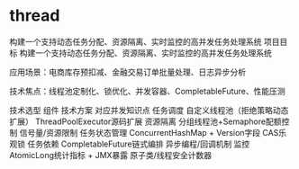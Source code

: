 # thread
构建一个支持动态任务分配、资源隔离、实时监控的高并发任务处理系统
项目目标
构建一个支持动态任务分配、资源隔离、实时监控的高并发任务处理系统

应用场景：电商库存预扣减、金融交易订单批量处理、日志异步分析

技术焦点：线程池定制化、锁优化、并发容器、CompletableFuture、性能压测

技术选型
组件	技术方案	对应并发知识点
任务调度	自定义线程池（拒绝策略动态扩展）	ThreadPoolExecutor源码扩展
资源隔离	分组线程池+Semaphore配额控制	信号量/资源限制
任务状态管理	ConcurrentHashMap + Version字段	CAS乐观锁
任务依赖	CompletableFuture链式编排	异步编程/回调机制
监控	AtomicLong统计指标 + JMX暴露	原子类/线程安全计数器
